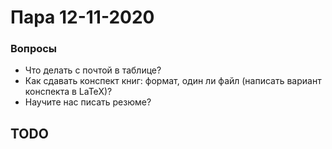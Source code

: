 # Пара 12-11-2020


### Вопросы
* Что делать с почтой в таблице?
* Как сдавать конспект книг: формат, один ли файл (написать вариант конспекта в LaTeX)?
* Научите нас писать резюме?


## TODO
